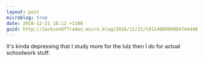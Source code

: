 ```yaml
---
layout: post
microblog: true
date: 2016-12-21 16:12 +1300
guid: http://JacksonOfTrades.micro.blog/2016/12/21/t811408989904744448.html
---
```

It's kinda depressing that I study more for the lulz then I do for actual schoolwork stuff.
